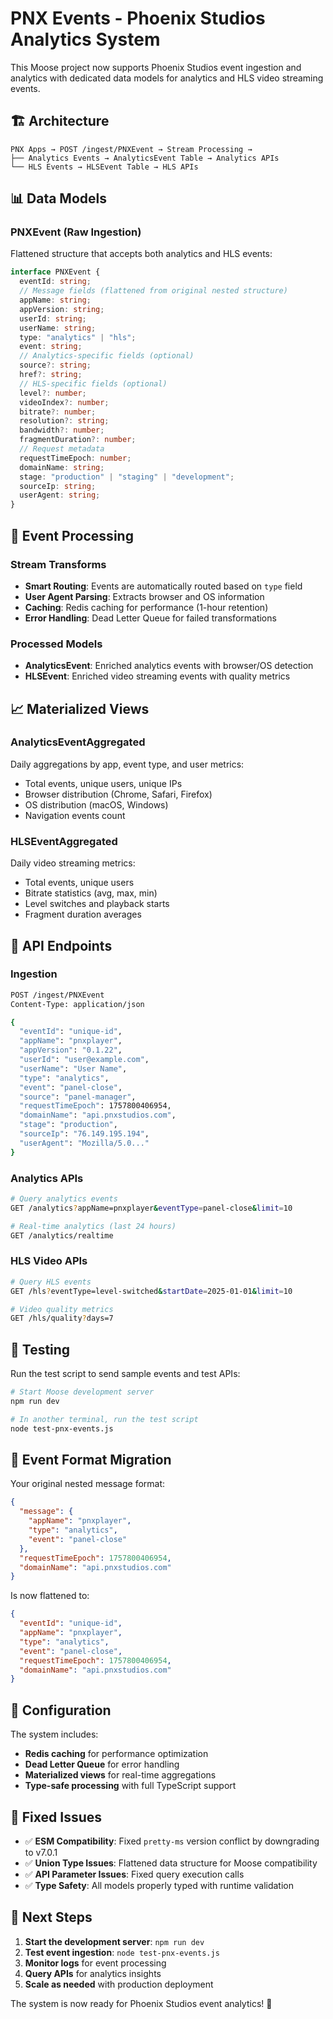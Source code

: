 # PNX Events - Phoenix Studios Analytics System

This Moose project now supports Phoenix Studios event ingestion and analytics with dedicated data models for analytics and HLS video streaming events.

## 🏗️ Architecture

```
PNX Apps → POST /ingest/PNXEvent → Stream Processing →
├── Analytics Events → AnalyticsEvent Table → Analytics APIs
└── HLS Events → HLSEvent Table → HLS APIs
```

## 📊 Data Models

### PNXEvent (Raw Ingestion)

Flattened structure that accepts both analytics and HLS events:

```typescript
interface PNXEvent {
  eventId: string;
  // Message fields (flattened from original nested structure)
  appName: string;
  appVersion: string;
  userId: string;
  userName: string;
  type: "analytics" | "hls";
  event: string;
  // Analytics-specific fields (optional)
  source?: string;
  href?: string;
  // HLS-specific fields (optional)
  level?: number;
  videoIndex?: number;
  bitrate?: number;
  resolution?: string;
  bandwidth?: number;
  fragmentDuration?: number;
  // Request metadata
  requestTimeEpoch: number;
  domainName: string;
  stage: "production" | "staging" | "development";
  sourceIp: string;
  userAgent: string;
}
```

## 🔄 Event Processing

### Stream Transforms

- **Smart Routing**: Events are automatically routed based on `type` field
- **User Agent Parsing**: Extracts browser and OS information
- **Caching**: Redis caching for performance (1-hour retention)
- **Error Handling**: Dead Letter Queue for failed transformations

### Processed Models

- **AnalyticsEvent**: Enriched analytics events with browser/OS detection
- **HLSEvent**: Enriched video streaming events with quality metrics

## 📈 Materialized Views

### AnalyticsEventAggregated

Daily aggregations by app, event type, and user metrics:

- Total events, unique users, unique IPs
- Browser distribution (Chrome, Safari, Firefox)
- OS distribution (macOS, Windows)
- Navigation events count

### HLSEventAggregated

Daily video streaming metrics:

- Total events, unique users
- Bitrate statistics (avg, max, min)
- Level switches and playback starts
- Fragment duration averages

## 🚀 API Endpoints

### Ingestion

```bash
POST /ingest/PNXEvent
Content-Type: application/json

{
  "eventId": "unique-id",
  "appName": "pnxplayer",
  "appVersion": "0.1.22",
  "userId": "user@example.com",
  "userName": "User Name",
  "type": "analytics",
  "event": "panel-close",
  "source": "panel-manager",
  "requestTimeEpoch": 1757800406954,
  "domainName": "api.pnxstudios.com",
  "stage": "production",
  "sourceIp": "76.149.195.194",
  "userAgent": "Mozilla/5.0..."
}
```

### Analytics APIs

```bash
# Query analytics events
GET /analytics?appName=pnxplayer&eventType=panel-close&limit=10

# Real-time analytics (last 24 hours)
GET /analytics/realtime
```

### HLS Video APIs

```bash
# Query HLS events
GET /hls?eventType=level-switched&startDate=2025-01-01&limit=10

# Video quality metrics
GET /hls/quality?days=7
```

## 🧪 Testing

Run the test script to send sample events and test APIs:

```bash
# Start Moose development server
npm run dev

# In another terminal, run the test script
node test-pnx-events.js
```

## 📝 Event Format Migration

Your original nested message format:

```json
{
  "message": {
    "appName": "pnxplayer",
    "type": "analytics",
    "event": "panel-close"
  },
  "requestTimeEpoch": 1757800406954,
  "domainName": "api.pnxstudios.com"
}
```

Is now flattened to:

```json
{
  "eventId": "unique-id",
  "appName": "pnxplayer",
  "type": "analytics",
  "event": "panel-close",
  "requestTimeEpoch": 1757800406954,
  "domainName": "api.pnxstudios.com"
}
```

## 🔧 Configuration

The system includes:

- **Redis caching** for performance optimization
- **Dead Letter Queue** for error handling
- **Materialized views** for real-time aggregations
- **Type-safe processing** with full TypeScript support

## 🚨 Fixed Issues

- ✅ **ESM Compatibility**: Fixed `pretty-ms` version conflict by downgrading to v7.0.1
- ✅ **Union Type Issues**: Flattened data structure for Moose compatibility
- ✅ **API Parameter Issues**: Fixed query execution calls
- ✅ **Type Safety**: All models properly typed with runtime validation

## 🎯 Next Steps

1. **Start the development server**: `npm run dev`
2. **Test event ingestion**: `node test-pnx-events.js`
3. **Monitor logs** for event processing
4. **Query APIs** for analytics insights
5. **Scale as needed** with production deployment

The system is now ready for Phoenix Studios event analytics! 🎉
